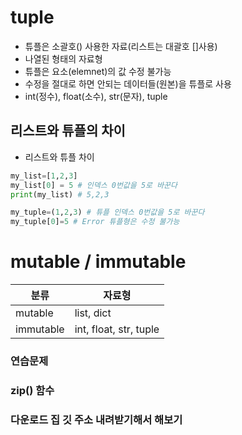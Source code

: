 # tuple
- 튜플은 소괄호() 사용한 자료(리스트는 대괄호 []사용)
- 나열된 형태의 자료형
- 튜플은 요소(elemnet)의 값 수정 불가능
- 수정을 절대로 하면 안되는 데이터들(원본)을 튜플로 사용
- int(정수), float(소수), str(문자), tuple

## 리스트와 튜플의 차이
- 리스트와 튜플 차이
```python
my_list=[1,2,3]
my_list[0] = 5 # 인덱스 0번값을 5로 바꾼다
print(my_list) # 5,2,3

my_tuple=(1,2,3) # 튜플 인덱스 0번값을 5로 바꾼다
my_tuple[0]=5 # Error 튜플형은 수정 불가능
```

# mutable / immutable
분류|자료형
------|------
mutable|list, dict
immutable|int, float, str, tuple


### 연습문제
### zip() 함수

### 다운로드 집 깃 주소 내려받기해서 해보기
### 